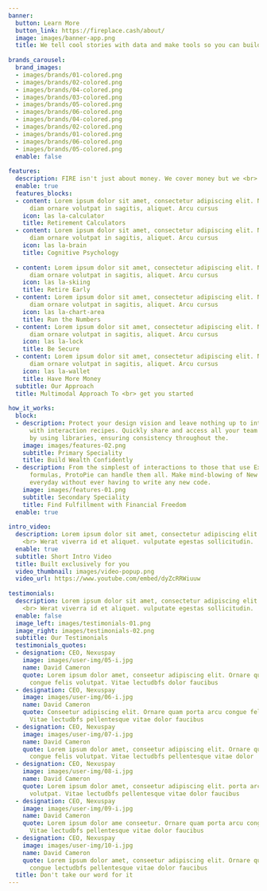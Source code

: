 ```yaml
---
banner:
  button: Learn More
  button_link: https://fireplace.cash/about/
  image: images/banner-app.png
  title: We tell cool stories with data and make tools so you can build wealth confidently.
  
brands_carousel:
  brand_images:
  - images/brands/01-colored.png
  - images/brands/02-colored.png
  - images/brands/04-colored.png
  - images/brands/03-colored.png
  - images/brands/05-colored.png
  - images/brands/06-colored.png
  - images/brands/04-colored.png
  - images/brands/02-colored.png
  - images/brands/01-colored.png
  - images/brands/06-colored.png
  - images/brands/05-colored.png
  enable: false
  
features:
  description: FIRE isn't just about money. We cover money but we <br> also explore topics in neuroscience and behavioral economics.
  enable: true
  features_blocks:
  - content: Lorem ipsum dolor sit amet, consectetur adipiscing elit. Neque enim id
      diam ornare volutpat in sagitis, aliquet. Arcu cursus
    icon: las la-calculator
    title: Retirement Calculators
  - content: Lorem ipsum dolor sit amet, consectetur adipiscing elit. Neque enim id
      diam ornare volutpat in sagitis, aliquet. Arcu cursus
    icon: las la-brain
    title: Cognitive Psychology
  
  - content: Lorem ipsum dolor sit amet, consectetur adipiscing elit. Neque enim id
      diam ornare volutpat in sagitis, aliquet. Arcu cursus
    icon: las la-skiing
    title: Retire Early
  - content: Lorem ipsum dolor sit amet, consectetur adipiscing elit. Neque enim id
      diam ornare volutpat in sagitis, aliquet. Arcu cursus
    icon: las la-chart-area
    title: Run the Numbers
  - content: Lorem ipsum dolor sit amet, consectetur adipiscing elit. Neque enim id
      diam ornare volutpat in sagitis, aliquet. Arcu cursus
    icon: las la-lock
    title: Be Secure
  - content: Lorem ipsum dolor sit amet, consectetur adipiscing elit. Neque enim id
      diam ornare volutpat in sagitis, aliquet. Arcu cursus
    icon: las la-wallet
    title: Have More Money
  subtitle: Our Approach
  title: Multimodal Approach To <br> get you started
  
how_it_works:
  block:
  - description: Protect your design vision and leave nothing up to interpretation
      with interaction recipes. Quickly share and access all your team members interactions
      by using libraries, ensuring consistency throughout the.
    image: images/features-02.png
    subtitle: Primary Speciality
    title: Build Wealth Confidently
  - description: From the simplest of interactions to those that use Excel-gradeing
      formulas, ProtoPie can handle them all. Make mind-blowing of New interactions
      everyday without ever having to write any new code.
    image: images/features-01.png
    subtitle: Secondary Speciality
    title: Find Fulfillment with Financial Freedom
  enable: true
  
intro_video:
  description: Lorem ipsum dolor sit amet, consectetur adipiscing elit. Morbi egestas
    <br> Werat viverra id et aliquet. vulputate egestas sollicitudin.
  enable: true
  subtitle: Short Intro Video
  title: Built exclusively for you
  video_thumbnail: images/video-popup.png
  video_url: https://www.youtube.com/embed/dyZcRRWiuuw
  
testimonials:
  description: Lorem ipsum dolor sit amet, consectetur adipiscing elit. Morbi egestas
    <br> Werat viverra id et aliquet. vulputate egestas sollicitudin.
  enable: false
  image_left: images/testimonials-01.png
  image_right: images/testimonials-02.png
  subtitle: Our Testimonials
  testimonials_quotes:
  - designation: CEO, Nexuspay
    image: images/user-img/05-i.jpg
    name: David Cameron
    quote: Lorem ipsum dolor amet, conseetur adipiscing elit. Ornare quam porta arcu
      congue felis volutpat. Vitae lectudbfs dolor faucibus
  - designation: CEO, Nexuspay
    image: images/user-img/06-i.jpg
    name: David Cameron
    quote: Conseetur adipiscing elit. Ornare quam porta arcu congue felis volutpat.
      Vitae lectudbfs pellentesque vitae dolor faucibus
  - designation: CEO, Nexuspay
    image: images/user-img/07-i.jpg
    name: David Cameron
    quote: Lorem ipsum dolor amet, conseetur adipiscing elit. Ornare quam porta arcu
      congue felis volutpat. Vitae lectudbfs pellentesque vitae dolor
  - designation: CEO, Nexuspay
    image: images/user-img/08-i.jpg
    name: David Cameron
    quote: Lorem ipsum dolor amet, conseetur adipiscing elit. porta arcu congue felis
      volutpat. Vitae lectudbfs pellentesque vitae dolor faucibus
  - designation: CEO, Nexuspay
    image: images/user-img/09-i.jpg
    name: David Cameron
    quote: Lorem ipsum dolor ame conseetur. Ornare quam porta arcu congue felis volutpat.
      Vitae lectudbfs pellentesque vitae dolor faucibus
  - designation: CEO, Nexuspay
    image: images/user-img/10-i.jpg
    name: David Cameron
    quote: Lorem ipsum dolor amet, conseetur adipiscing elit. Ornare quam porta arcu
      congue lectudbfs pellentesque vitae dolor faucibus
  title: Don't take our word for it
---
```

